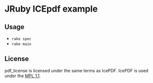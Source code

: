 JRuby ICEpdf example
====================

Usage
-----

* ```rake spec```
* ```rake main```

License
-------

pdf_license is licensed under the same terms as IcePDF.  IcePDF is used under the [MPL 1.1](http://www.mozilla.org/MPL/MPL-1.1.html).
